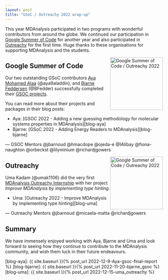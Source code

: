 ```yaml
---
layout: post
title: "GSoC / Outreachy 2022 wrap-up"
---
```




This year MDAnalysis participated in two programs with wonderful contributors from around the globe. 
We continued our participation in [Google Summer of Code][gsoc] for another year and also participated in [Outreachy][outreachy] for the first time. 
Huge thanks to these organisations for supporting MDAnalysis and the students.

<p>
<img
src="{{ site.baseurl }}{{ site.images }}/mdanalysis-gsoc.png"
title="Google Summer of Code / Outreachy 2022" alt="Google Summer of Code / Outreachy 2022"
style="float: right; width: 12em; " />
</p>

## Google Summer of Code
 
Our two outstanding GSoC contributors [Aya Mohamed Alaa][project-aya] (@aya9aladdin), and [Bjarne Feddersen][project-bjarne] (@BFedder) successfully completed their [GSOC projects][gsoc-projects].

You can read more about their projects and packages in their blog posts:

* Aya: [GSOC 2022 - Adding a new guessing methodology for molecular systems properties in MDAnalysis][blog-aya]
* Bjarne: [GSoC 2022 - Adding Energy Readers to MDAnalysis][blog-bjarne]


— GSOC Mentors @jbarnoud @hmacdope @ojeda-e @IAlibay @fiona-naughton @orbeckst @lilyminium @richardjgowers

<p>
<img
src="{{ site.baseurl }}{{ site.images }}/Outreachy-logo.svg"
title="Google Summer of Code / Outreachy 2022" alt="Google Summer of Code / Outreachy 2022"
style="float: right; width: 12em; " />
</p>

## Outreachy 

Uma Kadam (@umak1106) did the very first [MDAnalysis Outreachy Internship][outreachy-may2022-cohort] with her project *Improve MDAnalysis by implementing type hinting*.

* Uma: [Outreachy 2022 - Improve MDAnalysis by implementing type hinting][blog-uma]


— Outreachy Mentors @jbarnoud @micaela-matta @richardjgowers

## Summary

We have immensely enjoyed working with Aya, Bjarne and Uma and look forward to seeing how they continue to contribute to the MDAnalysis community, and wish them luck in their future endeavours. 



[gsoc]: https://summerofcode.withgoogle.com/
[outreachy]: https://www.outreachy.org/
[gsoc-projects]: https://summerofcode.withgoogle.com/programs/2022/organizations/mdanalysis
[project-aya]: https://summerofcode.withgoogle.com/programs/2022/projects/B1Y0nTh2
[project-bjarne]: https://summerofcode.withgoogle.com/programs/2022/projects/wbLbZmGk
[outreachy-may2022-cohort]: https://www.outreachy.org/alums/2022-05/
[blog-aya]: {{ site.baseurl }}{% post_url 2022-12-9-Aya-gsoc-final-report %}
[blog-bjarne]: {{ site.baseurl }}{% post_url 2022-11-20-bjarne_gsoc %}
[blog-uma]: {{ site.baseurl }}{% post_url 2022-12-15-uma_outreachy %}


